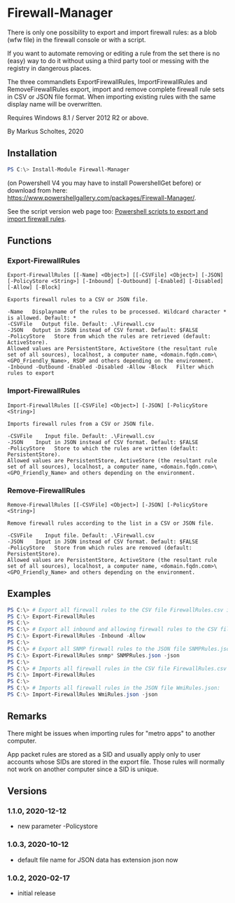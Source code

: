 # Firewall-Manager
There is only one possibility to export and import firewall rules: as a blob (wfw file) in the firewall console or with a script. 

If you want to automate removing or editing a rule from the set there is no (easy) way to do it without using a third party tool or messing with the registry in dangerous places.

The three commandlets ExportFirewallRules, ImportFirewallRules and RemoveFirewallRules export, import and remove complete firewall rule sets in CSV or JSON file format. When importing existing rules with the same display name will be overwritten.

Requires Windows 8.1 / Server 2012 R2 or above.

By Markus Scholtes, 2020

## Installation

```powershell
PS C:\> Install-Module Firewall-Manager
```
(on Powershell V4 you may have to install PowershellGet before) or download from here: https://www.powershellgallery.com/packages/Firewall-Manager/.

See the script version web page too: [Powershell scripts to export and import firewall rules](https://github.com/MScholtes/TechNet-Gallery).

## Functions
### Export-FirewallRules
```
Export-FirewallRules [[-Name] <Object>] [[-CSVFile] <Object>] [-JSON] [-PolicyStore <String>] [-Inbound] [-Outbound] [-Enabled] [-Disabled] [-Allow] [-Block]

Exports firewall rules to a CSV or JSON file.

-Name   Displayname of the rules to be processed. Wildcard character * is allowed. Default: *
-CSVFile   Output file. Default: .\Firewall.csv
-JSON   Output in JSON instead of CSV format. Default: $FALSE
-PolicyStore   Store from which the rules are retrieved (default: ActiveStore).
Allowed values are PersistentStore, ActiveStore (the resultant rule set of all sources), localhost, a computer name, <domain.fqdn.com>\<GPO_Friendly_Name>, RSOP and others depending on the environment.
-Inbound -Outbound -Enabled -Disabled -Allow -Block   Filter which rules to export
```
### Import-FirewallRules
```
Import-FirewallRules [[-CSVFile] <Object>] [-JSON] [-PolicyStore <String>]

Imports firewall rules from a CSV or JSON file.

-CSVFile    Input file. Default: .\Firewall.csv
-JSON    Input in JSON instead of CSV format. Default: $FALSE
-PolicyStore   Store to which the rules are written (default: PersistentStore).
Allowed values are PersistentStore, ActiveStore (the resultant rule set of all sources), localhost, a computer name, <domain.fqdn.com>\<GPO_Friendly_Name> and others depending on the environment.
```
### Remove-FirewallRules
```
Remove-FirewallRules [[-CSVFile] <Object>] [-JSON] [-PolicyStore <String>]

Remove firewall rules according to the list in a CSV or JSON file.

-CSVFile    Input file. Default: .\Firewall.csv
-JSON    Input in JSON instead of CSV format. Default: $FALSE
-PolicyStore   Store from which rules are removed (default: PersistentStore).
Allowed values are PersistentStore, ActiveStore (the resultant rule set of all sources), localhost, a computer name, <domain.fqdn.com>\<GPO_Friendly_Name> and others depending on the environment.
```
## Examples
```powershell
PS C:\> # Export all firewall rules to the CSV file FirewallRules.csv in the current directory:
PS C:\> Export-FirewallRules
PS C:\> 
PS C:\> # Export all inbound and allowing firewall rules to the CSV file FirewallRules.csv in the current directory:
PS C:\> Export-FirewallRules -Inbound -Allow
PS C:\> 
PS C:\> # Export all SNMP firewall rules to the JSON file SNMPRules.json:
PS C:\> Export-FirewallRules snmp* SNMPRules.json -json
PS C:\> 
PS C:\> # Imports all firewall rules in the CSV file FirewallRules.csv in the current directory:
PS C:\> Import-FirewallRules
PS C:\> 
PS C:\> # Imports all firewall rules in the JSON file WmiRules.json:
PS C:\> Import-FirewallRules WmiRules.json -json
```
## Remarks
There might be issues when importing rules for "metro apps" to another computer.

App packet rules are stored as a SID and usually apply only to user accounts whose SIDs are stored in the export file. Those rules will normally not work on another computer since a SID is unique.
## Versions
### 1.1.0, 2020-12-12
- new parameter -Policystore

### 1.0.3, 2020-10-12
- default file name for JSON data has extension json now

### 1.0.2, 2020-02-17
- initial release
